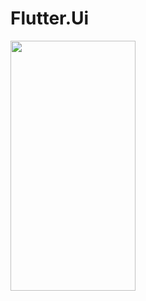 # Flutter.Ui



<img src="![Screenshot_1612805819](https://user-images.githubusercontent.com/8828561/107260385-1108df00-6a64-11eb-962d-251f882a9575.png)" data-canonical-src="![Screenshot_1612805819](https://user-images.githubusercontent.com/8828561/107260385-1108df00-6a64-11eb-962d-251f882a9575.png)" width="200" height="400" />
